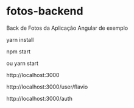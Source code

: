 # fotos-backend
Back de Fotos da Aplicação Angular de exemplo

yarn install


npm start

ou yarn start

http://localhost:3000

http://localhost:3000/user/flavio

http://localhost:3000/auth




